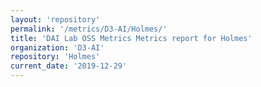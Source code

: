 ```yaml
---
layout: 'repository'
permalink: '/metrics/D3-AI/Holmes/'
title: 'DAI Lab OSS Metrics Metrics report for Holmes'
organization: 'D3-AI'
repository: 'Holmes'
current_date: '2019-12-29'
---
```

